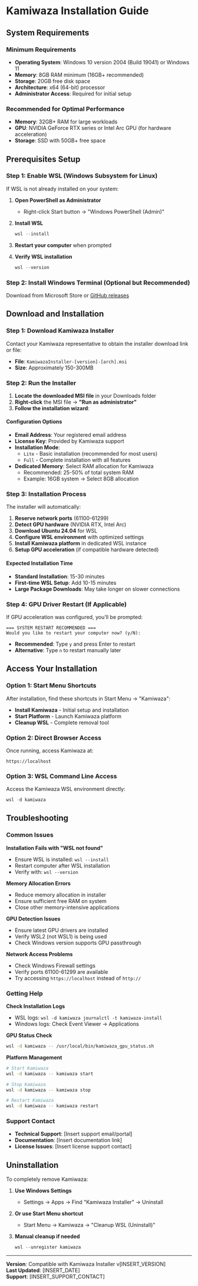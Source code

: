 # Kamiwaza Installation Guide

## System Requirements

### Minimum Requirements
- **Operating System**: Windows 10 version 2004 (Build 19041) or Windows 11
- **Memory**: 8GB RAM minimum (16GB+ recommended)
- **Storage**: 20GB free disk space
- **Architecture**: x64 (64-bit) processor
- **Administrator Access**: Required for initial setup

### Recommended for Optimal Performance
- **Memory**: 32GB+ RAM for large workloads
- **GPU**: NVIDIA GeForce RTX series or Intel Arc GPU (for hardware acceleration)
- **Storage**: SSD with 50GB+ free space

## Prerequisites Setup

### Step 1: Enable WSL (Windows Subsystem for Linux)

If WSL is not already installed on your system:

1. **Open PowerShell as Administrator**
   - Right-click Start button → "Windows PowerShell (Admin)"

2. **Install WSL**
   ```powershell
   wsl --install
   ```

3. **Restart your computer** when prompted

4. **Verify WSL installation**
   ```powershell
   wsl --version
   ```

### Step 2: Install Windows Terminal (Optional but Recommended)
Download from Microsoft Store or [GitHub releases](https://github.com/microsoft/terminal/releases)

## Download and Installation

### Step 1: Download Kamiwaza Installer

Contact your Kamiwaza representative to obtain the installer download link or file:
- **File**: `KamiwazaInstaller-[version]-[arch].msi`
- **Size**: Approximately 150-300MB

### Step 2: Run the Installer

1. **Locate the downloaded MSI file** in your Downloads folder
2. **Right-click** the MSI file → **"Run as administrator"**
3. **Follow the installation wizard**:

#### Configuration Options
- **Email Address**: Your registered email address
- **License Key**: Provided by Kamiwaza support
- **Installation Mode**: 
  - `Lite` - Basic installation (recommended for most users)
  - `Full` - Complete installation with all features
- **Dedicated Memory**: Select RAM allocation for Kamiwaza
  - Recommended: 25-50% of total system RAM
  - Example: 16GB system → Select 8GB allocation

### Step 3: Installation Process

The installer will automatically:

1. **Reserve network ports** (61100-61299)
2. **Detect GPU hardware** (NVIDIA RTX, Intel Arc)
3. **Download Ubuntu 24.04** for WSL
4. **Configure WSL environment** with optimized settings
5. **Install Kamiwaza platform** in dedicated WSL instance
6. **Setup GPU acceleration** (if compatible hardware detected)

#### Expected Installation Time
- **Standard Installation**: 15-30 minutes
- **First-time WSL Setup**: Add 10-15 minutes
- **Large Package Downloads**: May take longer on slower connections

### Step 4: GPU Driver Restart (If Applicable)

If GPU acceleration was configured, you'll be prompted:
```
=== SYSTEM RESTART RECOMMENDED ===
Would you like to restart your computer now? (y/N):
```

- **Recommended**: Type `y` and press Enter to restart
- **Alternative**: Type `n` to restart manually later

## Access Your Installation

### Option 1: Start Menu Shortcuts
After installation, find these shortcuts in Start Menu → "Kamiwaza":

- **Install Kamiwaza** - Initial setup and installation
- **Start Platform** - Launch Kamiwaza platform
- **Cleanup WSL** - Complete removal tool

### Option 2: Direct Browser Access
Once running, access Kamiwaza at:
```
https://localhost
```

### Option 3: WSL Command Line Access
Access the Kamiwaza WSL environment directly:
```powershell
wsl -d kamiwaza
```

## Troubleshooting

### Common Issues

**Installation Fails with "WSL not found"**
- Ensure WSL is installed: `wsl --install`
- Restart computer after WSL installation
- Verify with: `wsl --version`

**Memory Allocation Errors**
- Reduce memory allocation in installer
- Ensure sufficient free RAM on system
- Close other memory-intensive applications

**GPU Detection Issues**
- Ensure latest GPU drivers are installed
- Verify WSL2 (not WSL1) is being used
- Check Windows version supports GPU passthrough

**Network Access Problems**
- Check Windows Firewall settings
- Verify ports 61100-61299 are available
- Try accessing `https://localhost` instead of `http://`

### Getting Help

**Check Installation Logs**
- WSL logs: `wsl -d kamiwaza journalctl -t kamiwaza-install`
- Windows logs: Check Event Viewer → Applications

**GPU Status Check**
```bash
wsl -d kamiwaza -- /usr/local/bin/kamiwaza_gpu_status.sh
```

**Platform Management**
```bash
# Start Kamiwaza
wsl -d kamiwaza -- kamiwaza start

# Stop Kamiwaza  
wsl -d kamiwaza -- kamiwaza stop

# Restart Kamiwaza
wsl -d kamiwaza -- kamiwaza restart
```

### Support Contact
- **Technical Support**: [Insert support email/portal]
- **Documentation**: [Insert documentation link]
- **License Issues**: [Insert license support contact]

## Uninstallation

To completely remove Kamiwaza:

1. **Use Windows Settings**
   - Settings → Apps → Find "Kamiwaza Installer" → Uninstall

2. **Or use Start Menu shortcut**
   - Start Menu → Kamiwaza → "Cleanup WSL (Uninstall)"

3. **Manual cleanup if needed**
   ```powershell
   wsl --unregister kamiwaza
   ```

---

**Version**: Compatible with Kamiwaza Installer v[INSERT_VERSION]  
**Last Updated**: [INSERT_DATE]  
**Support**: [INSERT_SUPPORT_CONTACT]